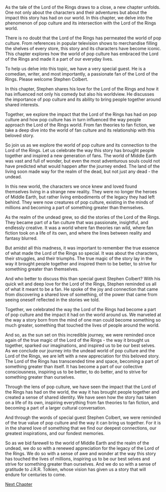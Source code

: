 As the tale of the Lord of the Rings draws to a close, a new chapter unfolds. One not only about the characters and their adventures but about the impact this story has had on our world. In this chapter, we delve into the phenomenon of pop culture and its intersection with the Lord of the Rings world.

There is no doubt that the Lord of the Rings has permeated the world of pop culture. From references in popular television shows to merchandise filling the shelves of every store, this story and its characters have become iconic. This chapter explores how the world of pop culture has embraced the Lord of the Rings and made it a part of our everyday lives.

To help us delve into this topic, we have a very special guest. He is a comedian, writer, and most importantly, a passionate fan of the Lord of the Rings. Please welcome Stephen Colbert.

In this chapter, Stephen shares his love for the Lord of the Rings and how it has influenced not only his comedy but also his worldview. He discusses the importance of pop culture and its ability to bring people together around shared interests.

Together, we explore the impact that the Lord of the Rings has had on pop culture and how pop culture has in turn influenced the way people approach the Lord of the Rings world. From fan theories to fan fiction, we take a deep dive into the world of fan culture and its relationship with this beloved story.

So join us as we explore the world of pop culture and its connection to the Lord of the Rings. Let us celebrate the way this story has brought people together and inspired a new generation of fans.
The world of Middle Earth was vast and full of wonder, but even the most adventurous souls could not have predicted what would happen after the journey ended. The land of the living soon made way for the realm of the dead, but not just any dead - the undead.

In this new world, the characters we once knew and loved found themselves living in a strange new reality. They were no longer the heroes of Middle Earth, but rather living embodiments of the legacy they had left behind. They were now creatures of pop culture, existing in the minds of millions and becoming a part of something greater than themselves.

As the realm of the undead grew, so did the stories of the Lord of the Rings. They became part of a fan culture that was passionate, insightful, and endlessly creative. It was a world where fan theories ran wild, where fan fiction took on a life of its own, and where the lines between reality and fantasy blurred.

But amidst all this madness, it was important to remember the true essence of what made the Lord of the Rings so special. It was about the characters, their struggles, and their triumphs. The true magic of the story lay in the way it brought people together and inspired them to be better, to strive for something greater than themselves.

And who better to discuss this than special guest Stephen Colbert? With his quick wit and deep love for the Lord of the Rings, Stephen reminded us all of what it meant to be a fan. He spoke of the joy and connection that came from discovering a shared love of something, of the power that came from seeing oneself reflected in the stories we told.

Together, we celebrated the way the Lord of the Rings had become a part of pop culture and the impact it had on the world around us. We marveled at the way a story born from the mind of one man could become something so much greater, something that touched the lives of people around the world.

And so, as the sun set on this incredible journey, we were reminded once again of the true magic of the Lord of the Rings - the way it brought us together, sparked our imaginations, and inspired us to be our best selves.
As we conclude our journey into the undead world of pop culture and the Lord of the Rings, we are left with a new appreciation for this beloved story. The Lord of the Rings has transcended time and space, becoming a part of something greater than itself. It has become a part of our collective consciousness, inspiring us to be better, to do better, and to strive for something greater than ourselves.

Through the lens of pop culture, we have seen the impact that the Lord of the Rings has had on the world, the way it has brought people together and created a sense of shared identity. We have seen how the story has taken on a life of its own, inspiring everything from fan theories to fan fiction, and becoming a part of a larger cultural conversation.

And through the words of special guest Stephen Colbert, we were reminded of the true value of pop culture and the way it can bring us together. For it is in the shared love of something that we find our deepest connections, our greatest inspirations, and our fondest memories.

So as we bid farewell to the world of Middle Earth and the realm of the undead, we do so with a renewed appreciation for the legacy of the Lord of the Rings. We do so with a sense of awe and wonder at the way this story has touched the lives of millions, inspiring us to be our best selves and strive for something greater than ourselves. And we do so with a sense of gratitude to J.R.R. Tolkien, whose vision has given us a story that will endure for centuries to come.


[Next Chapter](20_Chapter20.md)